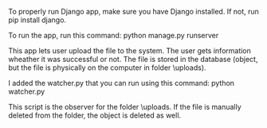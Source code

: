 To properly run Django app, make sure you have Django installed.
If not, run pip install django.

To run the app, run this command:
python manage.py runserver

This app lets user upload the file to the system. The user gets information wheather it was successful or not.
The file is stored in the database (object, but the file is physically on the computer in folder \uploads).

I added the watcher.py that you can run using this command:
python watcher.py

This script is the observer for the folder \uploads. 
If the file is manually deleted from the folder, the object is deleted as well.
